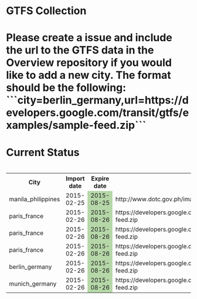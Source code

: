 <h1>GTFS Collection<h1/><p>Please create a issue and include the url to the GTFS data in the Overview repository if you would like to add a new city. The format should be the following: <br>```city=berlin_germany,url=https://developers.google.com/transit/gtfs/examples/sample-feed.zip```<p/><h1>Current Status<h1/><table><tr><th>City</th><th>Import date</th><th>Expire date</th><th>Source</th></tr><tr><td>manila_philippines</td><td>2015-02-25</td><td bgcolor="#b6d7a8">2015-08-25</td><td>http://www.dotc.gov.ph/images/Open_Data/gtfs_884416.zip</td><tr><td>paris_france</td><td>2015-02-26</td><td bgcolor="#b6d7a8">2015-08-26</td><td>https://developers.google.com/transit/gtfs/examples/sample-feed.zip</td><tr><td>paris_france</td><td>2015-02-26</td><td bgcolor="#b6d7a8">2015-08-26</td><td>https://developers.google.com/transit/gtfs/examples/sample-feed.zip</td><tr><td>paris_france</td><td>2015-02-26</td><td bgcolor="#b6d7a8">2015-08-26</td><td>https://developers.google.com/transit/gtfs/examples/sample-feed.zip</td><tr><td>berlin_germany</td><td>2015-02-26</td><td bgcolor="#b6d7a8">2015-08-26</td><td>https://developers.google.com/transit/gtfs/examples/sample-feed.zip</td><tr><td>munich_germany</td><td>2015-02-26</td><td bgcolor="#b6d7a8">2015-08-26</td><td>https://developers.google.com/transit/gtfs/examples/sample-feed.zip</td></table>